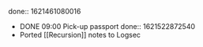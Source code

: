 done:: 1621461080016

- DONE 09:00 Pick-up passport
  done:: 1621522872540
- Ported [[Recursion]] notes to Logsec